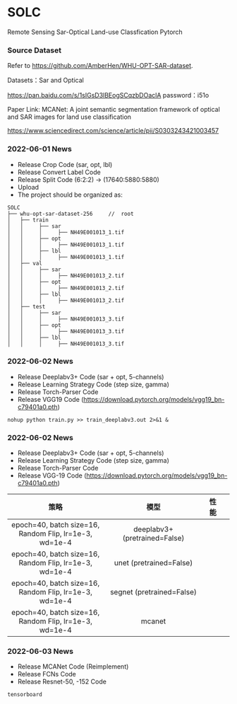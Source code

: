 # SOLC
Remote Sensing Sar-Optical Land-use Classfication Pytorch 

### Source Dataset

Refer to https://github.com/AmberHen/WHU-OPT-SAR-dataset.

Datasets：Sar and Optical

https://pan.baidu.com/s/1sIGsD3lBEogSCqzbDOaclA password：i51o

Paper Link: MCANet: A joint semantic segmentation framework of optical and SAR images for land use classification

https://www.sciencedirect.com/science/article/pii/S0303243421003457

### 2022-06-01 News
- Release Crop Code (sar, opt, lbl)
- Release Convert Label Code 
- Release Split Code (6:2:2) -> (17640:5880:5880)
- Upload
- The project should be organized as:
```text
SOLC
├── whu-opt-sar-dataset-256     //  root
│   ├── train
│   │     ├── sar
│   │     │     ├── NH49E001013_1.tif
│   │     ├── opt
│   │     │     ├── NH49E001013_1.tif
│   │     ├── lbl
│   │     │     ├── NH49E001013_1.tif
│   ├── val
│   │     ├── sar
│   │     │     ├── NH49E001013_2.tif
│   │     ├── opt
│   │     │     ├── NH49E001013_2.tif
│   │     ├── lbl
│   │     │     ├── NH49E001013_2.tif
│   ├── test
│   │     ├── sar
│   │     │     ├── NH49E001013_3.tif
│   │     ├── opt
│   │     │     ├── NH49E001013_3.tif
│   │     ├── lbl
│   │     │     ├── NH49E001013_3.tif
```
### 2022-06-02 News

- Release Deeplabv3+ Code (sar + opt, 5-channels)
- Release Learning Strategy Code (step size, gamma)
- Release Torch-Parser Code
- Release VGG19 Code (https://download.pytorch.org/models/vgg19_bn-c79401a0.pth)

```text
nohup python train.py >> train_deeplabv3.out 2>&1 &
```
### 2022-06-02 News
- Release Deeplabv3+ Code (sar + opt, 5-channels)
- Release Learning Strategy Code (step size, gamma)
- Release Torch-Parser Code
- Release VGG-19 Code (https://download.pytorch.org/models/vgg19_bn-c79401a0.pth)

|                             策略                             |             模型              | 性能 |      |
| :----------------------------------------------------------: | :---------------------------: | :--: | ---- |
| epoch=40, batch size=16, <br />Random Flip, lr=1e-3, wd=1e-4 | deeplabv3+ (pretrained=False) |      |      |
| epoch=40, batch size=16, <br />Random Flip, lr=1e-3, wd=1e-4 | unet (pretrained=False) |     |      |      |                
| epoch=40, batch size=16, <br />Random Flip, lr=1e-3, wd=1e-4 | segnet (pretrained=False) |   |      |      |   
| epoch=40, batch size=16, <br />Random Flip, lr=1e-3, wd=1e-4 | mcanet  |   |      |      |  

### 2022-06-03 News
- Release MCANet Code (Reimplement)
- Release FCNs Code 
- Release Resnet-50, -152 Code 
```text
tensorboard 
```
